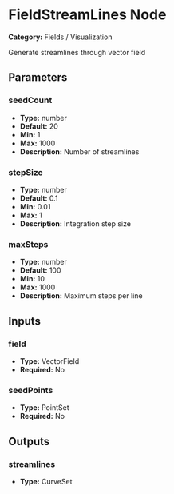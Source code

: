 
# FieldStreamLines Node

**Category:** Fields / Visualization

Generate streamlines through vector field

## Parameters


### seedCount
- **Type:** number
- **Default:** 20
- **Min:** 1
- **Max:** 1000
- **Description:** Number of streamlines


### stepSize
- **Type:** number
- **Default:** 0.1
- **Min:** 0.01
- **Max:** 1
- **Description:** Integration step size


### maxSteps
- **Type:** number
- **Default:** 100
- **Min:** 10
- **Max:** 1000
- **Description:** Maximum steps per line


## Inputs


### field
- **Type:** VectorField
- **Required:** No



### seedPoints
- **Type:** PointSet
- **Required:** No



## Outputs


### streamlines
- **Type:** CurveSet




